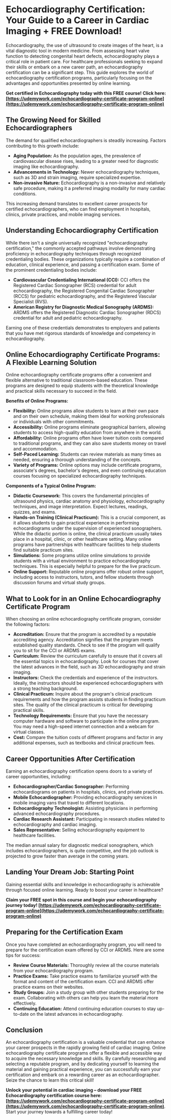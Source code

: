# Echocardiography Certification: Your Guide to a Career in Cardiac Imaging + FREE Download!

Echocardiography, the use of ultrasound to create images of the heart, is a vital diagnostic tool in modern medicine.  From assessing heart valve function to detecting congenital heart defects, echocardiography plays a critical role in patient care.  For healthcare professionals seeking to expand their skills or embark on a new career path, an echocardiography certification can be a significant step.  This guide explores the world of echocardiography certification programs, particularly focusing on the advantages and opportunities presented by online learning.

**Get certified in Echocardiography today with this FREE course! Click here: [https://udemywork.com/echocardiography-certificate-program-online](https://udemywork.com/echocardiography-certificate-program-online)**

## The Growing Need for Skilled Echocardiographers

The demand for qualified echocardiographers is steadily increasing.  Factors contributing to this growth include:

*   **Aging Population:**  As the population ages, the prevalence of cardiovascular disease rises, leading to a greater need for diagnostic imaging like echocardiography.
*   **Advancements in Technology:**  Newer echocardiography techniques, such as 3D and strain imaging, require specialized expertise.
*   **Non-invasive Nature:** Echocardiography is a non-invasive and relatively safe procedure, making it a preferred imaging modality for many cardiac conditions.

This increasing demand translates to excellent career prospects for certified echocardiographers, who can find employment in hospitals, clinics, private practices, and mobile imaging services.

## Understanding Echocardiography Certification

While there isn't a single universally recognized "echocardiography certification," the commonly accepted pathways involve demonstrating proficiency in echocardiography techniques through recognized credentialing bodies.  These organizations typically require a combination of education, clinical experience, and passing a certification exam.  Some of the prominent credentialing bodies include:

*   **Cardiovascular Credentialing International (CCI):** CCI offers the Registered Cardiac Sonographer (RCS) credential for adult echocardiography, the Registered Congenital Cardiac Sonographer (RCCS) for pediatric echocardiography, and the Registered Vascular Specialist (RVS).
*   **American Registry for Diagnostic Medical Sonography (ARDMS):** ARDMS offers the Registered Diagnostic Cardiac Sonographer (RDCS) credential for adult and pediatric echocardiography.

Earning one of these credentials demonstrates to employers and patients that you have met rigorous standards of knowledge and competency in echocardiography.

## Online Echocardiography Certificate Programs: A Flexible Learning Solution

Online echocardiography certificate programs offer a convenient and flexible alternative to traditional classroom-based education.  These programs are designed to equip students with the theoretical knowledge and practical skills necessary to succeed in the field.

**Benefits of Online Programs:**

*   **Flexibility:**  Online programs allow students to learn at their own pace and on their own schedule, making them ideal for working professionals or individuals with other commitments.
*   **Accessibility:**  Online programs eliminate geographical barriers, allowing students to access high-quality education from anywhere in the world.
*   **Affordability:**  Online programs often have lower tuition costs compared to traditional programs, and they can also save students money on travel and accommodation.
*   **Self-Paced Learning:**  Students can review materials as many times as needed, ensuring a thorough understanding of the concepts.
*   **Variety of Programs:** Online options may include certificate programs, associate's degrees, bachelor's degrees, and even continuing education courses focusing on specialized echocardiography techniques.

**Components of a Typical Online Program:**

*   **Didactic Coursework:** This covers the fundamental principles of ultrasound physics, cardiac anatomy and physiology, echocardiography techniques, and image interpretation.  Expect lectures, readings, quizzes, and exams.
*   **Hands-on Training (Clinical Practicum):** This is a crucial component, as it allows students to gain practical experience in performing echocardiograms under the supervision of experienced sonographers.  While the didactic portion is online, the clinical practicum usually takes place in a hospital, clinic, or other healthcare setting.  Many online programs have partnerships with healthcare facilities to help students find suitable practicum sites.
*   **Simulations:** Some programs utilize online simulations to provide students with a virtual environment to practice echocardiography techniques. This is especially helpful to prepare for the live practicum.
*   **Online Support:**  Reputable online programs offer robust online support, including access to instructors, tutors, and fellow students through discussion forums and virtual study groups.

## What to Look for in an Online Echocardiography Certificate Program

When choosing an online echocardiography certificate program, consider the following factors:

*   **Accreditation:**  Ensure that the program is accredited by a reputable accrediting agency. Accreditation signifies that the program meets established quality standards.  Check to see if the program will qualify you to sit for the CCI or ARDMS exams.
*   **Curriculum:**  Review the curriculum carefully to ensure that it covers all the essential topics in echocardiography.  Look for courses that cover the latest advances in the field, such as 3D echocardiography and strain imaging.
*   **Instructors:**  Check the credentials and experience of the instructors.  Ideally, the instructors should be experienced echocardiographers with a strong teaching background.
*   **Clinical Practicum:**  Inquire about the program's clinical practicum requirements and how the program assists students in finding practicum sites.  The quality of the clinical practicum is critical for developing practical skills.
*   **Technology Requirements:**  Ensure that you have the necessary computer hardware and software to participate in the online program.  You may need a high-speed internet connection and a webcam for virtual classes.
*   **Cost:**  Compare the tuition costs of different programs and factor in any additional expenses, such as textbooks and clinical practicum fees.

## Career Opportunities After Certification

Earning an echocardiography certification opens doors to a variety of career opportunities, including:

*   **Echocardiographer/Cardiac Sonographer:** Performing echocardiograms on patients in hospitals, clinics, and private practices.
*   **Mobile Echocardiographer:**  Providing echocardiography services in mobile imaging vans that travel to different locations.
*   **Echocardiography Technologist:** Assisting physicians in performing advanced echocardiography procedures.
*   **Cardiac Research Assistant:**  Participating in research studies related to echocardiography and cardiac imaging.
*   **Sales Representative:**  Selling echocardiography equipment to healthcare facilities.

The median annual salary for diagnostic medical sonographers, which includes echocardiographers, is quite competitive, and the job outlook is projected to grow faster than average in the coming years.

## Landing Your Dream Job: Starting Point

Gaining essential skills and knowledge in echocardiography is achievable through focused online learning. Ready to boost your career in healthcare?

**Claim your FREE spot in this course and begin your echocardiography journey today! [https://udemywork.com/echocardiography-certificate-program-online](https://udemywork.com/echocardiography-certificate-program-online)**

## Preparing for the Certification Exam

Once you have completed an echocardiography program, you will need to prepare for the certification exam offered by CCI or ARDMS.  Here are some tips for success:

*   **Review Course Materials:** Thoroughly review all the course materials from your echocardiography program.
*   **Practice Exams:** Take practice exams to familiarize yourself with the format and content of the certification exam. CCI and ARDMS offer practice exams on their websites.
*   **Study Groups:**  Join a study group with other students preparing for the exam.  Collaborating with others can help you learn the material more effectively.
*   **Continuing Education:** Attend continuing education courses to stay up-to-date on the latest advances in echocardiography.

## Conclusion

An echocardiography certification is a valuable credential that can enhance your career prospects in the rapidly growing field of cardiac imaging. Online echocardiography certificate programs offer a flexible and accessible way to acquire the necessary knowledge and skills. By carefully researching and selecting a reputable program, and by dedicating yourself to learning the material and gaining practical experience, you can successfully earn your certification and embark on a rewarding career as an echocardiographer.
Seize the chance to learn this critical skill!

**Unlock your potential in cardiac imaging – download your FREE Echocardiography certification course here: [https://udemywork.com/echocardiography-certificate-program-online](https://udemywork.com/echocardiography-certificate-program-online)**. Start your journey towards a fulfilling career today!
